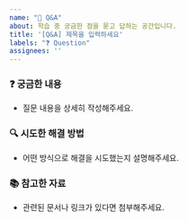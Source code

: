 ```yaml
---
name: "💭 Q&A"
about: 학습 중 궁금한 점을 묻고 답하는 공간입니다.
title: '[Q&A] 제목을 입력하세요'
labels: "❓ Question"
assignees: ''
---
```


### ❓ 궁금한 내용
- 질문 내용을 상세히 작성해주세요.

### 🔍 시도한 해결 방법
- 어떤 방식으로 해결을 시도했는지 설명해주세요.

### 📚 참고한 자료
- 관련된 문서나 링크가 있다면 첨부해주세요.